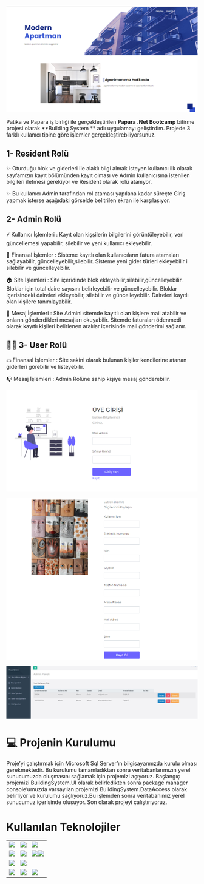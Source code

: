 ![](https://github.com/merveozalp/HouseSystem/blob/master/Image/Giri%C5%9F.png)

Patika ve Papara iş birliği ile gerçekleştirilen **Papara .Net Bootcamp** bitirme projesi olarak **Building System ** adlı uygulamayı geliştirdim. Projede 3 farklı kullanıcı tipine göre işlemler gerçekleştirebiliyorsunuz.

## 1- **Resident** Rolü
✨  Oturduğu blok ve giderleri ile alaklı bilgi almak isteyen kullanıcı ilk olarak sayfamızın kayıt bölümünden kayıt olması ve Admin kullanıcısına istenilen bilgileri iletmesi gerekiyor ve Resident olarak rolü atanıyor.

✨ Bu kullanıcı Admin tarafından rol ataması yapılana kadar süreçte Giriş yapmak isterse aşağıdaki görselde belitrilen ekran ile karşılaşıyor.

## 2- **Admin** Rolü

⚡ Kullanıcı İşlemleri : Kayıt olan kişşilerin bilgilerini görüntüleyebilir, veri güncellemesi yapabilir, silebilir ve yeni kullanıcı ekleyebilir.

💼 Finansal İşlemler : Sisteme kayıtlı olan kullanıcıların fatura atamaları sağlayabilir, güncelleyebilir,silebilir. Sisteme yeni gider türleri ekleyebilir i silebilir ve güncelleyebilir.

🏠 Site İşlemleri : Site içeridinde blok ekleyebilir,silebilir,güncelleyebilir. Bloklar için total daire sayısını belirleyebilir ve güncelleyebilir. Bloklar içerisindeki daireleri ekleyebilir, silebilir ve güncelleyebilir. Daireleri kayıtlı olan kişilere tanımlayabilir.

📩 Mesaj İşlemleri : Site Admini sitemde kayıtlı olan kişlere mail atabilir ve onların gönderdikleri mesajları okuyabilir. Sitemde faturaları ödenmedi olarak kayıtlı kişileri belirlenen aralılar içerisinde mail gönderimi sağlanır.

## 🙎‍♀️ 3- **User** Rolü 

💴 Finansal İşlemler : Site sakini olarak bulunan kişiler kendilerine atanan giderleri görebilir ve listeyebilir.

📭 Mesaj İşlemleri : Admin Rolüne sahip kişiye mesaj gönderebilir.

![](https://github.com/merveozalp/HouseSystem/blob/master/Image/Login.png)

![](https://github.com/merveozalp/HouseSystem/blob/master/Image/Register.png)

![](https://github.com/merveozalp/HouseSystem/blob/master/Image/Users.jpg)

 #	💻 Projenin Kurulumu 
 Proje’yi çalıştırmak için  Microsoft Sql Server’ın bilgisayarınızda kurulu olması gerekmektedir. 
 Bu kurulumu tamamladıktan sonra veritabanlarımızın yerel sunucumuzda oluşmasını sağlamak için projemizi açıyoruz. 
 Başlangıç projemizi BuildingSystem.UI olarak belirledikten sonra package manager console’umuzda varsayılan projemizi BuildingSystem.DataAccess olarak belirliyor
 ve kurulumu sağlıyoruz.Bu işlemden sonra veritabanımız yerel sunucumuz içerisinde oluşuyor. Son olarak projeyi çalıştırıyoruz. 


 # Kullanılan Teknolojiler
  <table style"float:right;">
  <tr>
    <td><img src="https://img.shields.io/badge/-JavaScript-black?style=flat&logo=javascript"/></td>
    <td><img src="https://img.shields.io/badge/-HTML5-E34F26?style=flat&logo=html5&logoColor=white"></td>
    <td><img src="https://img.shields.io/badge/-Identity-5C2D91?style=flat&logo=.net&logoColor=white"/></td>
  </tr>
  <tr>
    <td><img src="https://img.shields.io/badge/-FluentValidation-CC2927?style=flat-square&logo=.net&logoColor=ffffff"/></td>
    <td><img src="https://img.shields.io/badge/-AutoMapper-5C2D91?style=flat&logo=.net&logoColor=white"/</td>
    <td><img src="https://img.shields.io/badge/-EntityFramework-5C2D91?style=flat&logo=.net&logoColor=white"/><img src="https://img.shields.io/badge/-ASP.NET-5C2D91?style=flat&logo=.net&logoColor=white"/></td>
  </tr>
  <tr>
    <td> <img src="https://img.shields.io/badge/-Git-black?style=flat&logo=git"/></td>
    <td><img src="https://img.shields.io/badge/-json-02569B?style=flat&logo=json"/></td>
  </tr>
  <tr>
    <td><img src="https://img.shields.io/badge/-Bootstrap-563D7C?style=flat&logo=bootstrap"/></td>
 		<td><img src="https://img.shields.io/badge/-CSS3-1572B6?style=flat&logo=css3"/></td>
    <td><img src="https://img.shields.io/badge/-Sql%20Server-CC2927?style=flat-square&logo=microsoft-sql-server&logoColor=ffffff"/></td>
  </tr>
</table>

 

		
		
				
		
		
		


